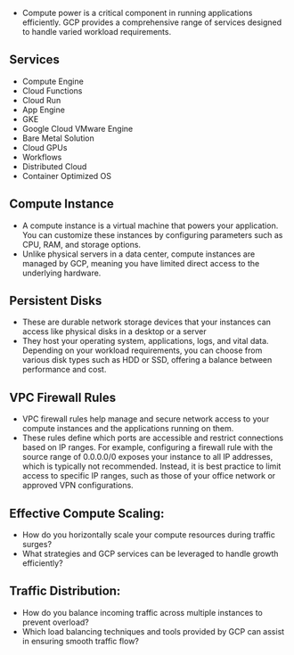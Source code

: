 * Compute power is a critical component in running applications efficiently. GCP provides a comprehensive range of services designed to handle varied workload requirements.

## Services
* Compute Engine
* Cloud Functions
* Cloud Run 
* App Engine
* GKE
* Google Cloud VMware Engine
* Bare Metal Solution
* Cloud GPUs
* Workflows
* Distributed Cloud
* Container Optimized OS

## Compute Instance
* A compute instance is a virtual machine that powers your application. You can customize these instances by configuring parameters such as CPU, RAM, and storage options. 
* Unlike physical servers in a data center, compute instances are managed by GCP, meaning you have limited direct access to the underlying hardware.

## Persistent Disks
* These are durable network storage devices that your instances can access like physical disks in a desktop or a server
* They host your operating system, applications, logs, and vital data. Depending on your workload requirements, you can choose from various disk types such as HDD or SSD, offering a balance between performance and cost.

## VPC Firewall Rules
* VPC firewall rules help manage and secure network access to your compute instances and the applications running on them. 
* These rules define which ports are accessible and restrict connections based on IP ranges. 
For example, configuring a firewall rule with the source range of 0.0.0.0/0 exposes your instance to all IP addresses, which is typically not recommended. Instead, it is best practice to limit access to specific IP ranges, such as those of your office network or approved VPN configurations.

## Effective Compute Scaling:

* How do you horizontally scale your compute resources during traffic surges?
* What strategies and GCP services can be leveraged to handle growth efficiently?

## Traffic Distribution:

* How do you balance incoming traffic across multiple instances to prevent overload?
* Which load balancing techniques and tools provided by GCP can assist in ensuring smooth traffic flow?


